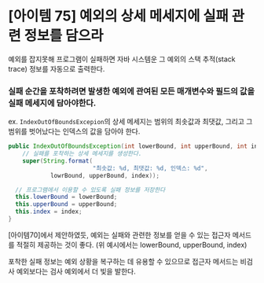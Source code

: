 # [아이템 75] 예외의 상세 메세지에 실패 관련 정보를 담으라

예외를 잡지못해 프로그램이 실패하면 자바 시스템운 그 예외의 스택 추적(stack trace) 정보를 자동으로 출력한다.

### 실패 순간을 포착하려면 발생한 예외에 관여된 모든 매개변수와 필드의 값을 실패 메세지에 담아야한다.

ex. `IndexOutOfBoundsExcepion`의 상세 메세지는 범위의 최솟값과 최댓값, 그리고 그 범위를 벗어났다는 인덱스의 값을 담아야 한다.

```java
public IndexOutOfBoundsException(int lowerBound, int upperBound, int index) {
	// 실패를 포착하는 상세 메세지를 생성한다.
	super(String.format(
						"최솟값: %d, 최댓값: %d, 인덱스: %d",
            lowrBound, upperBound, index));

  // 프로그램에서 이용할 수 있도록 실패 정보를 저장한다
  this.lowerBound = lowerBound;
  this.upperBound = upperBound;
  this.index = index;
}
```

[아이템70]에서 제안하였듯, 예외는 실패와 관련한 정보를 얻을 수 있는 접근자 메서드를 적절히 제공하는 것이 좋다. (위 예시에서는 lowerBound, upperBound, index)

포착한 실패 정보는 예외 상황을 복구하는 데 유용할 수 있으므로 접근자 메서드는 비검사 예외보다는 검사 예외에서 더 빛을 발한다.
